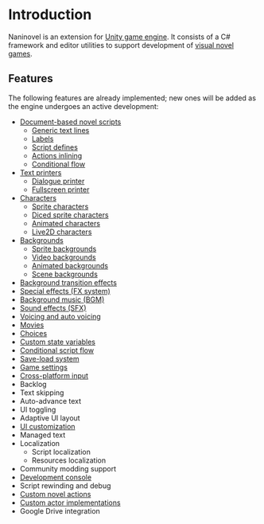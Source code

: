 # Introduction
Naninovel is an extension for [Unity game engine](https://unity3d.com). It consists of a C# framework and editor utilities to support development of [visual novel games](https://en.wikipedia.org/wiki/Visual_novel).

## Features
The following features are already implemented; new ones will be added as the engine undergoes an active development:
* [Document-based novel scripts](/guide/novel-scripts.md)
  * [Generic text lines](/guide/novel-scripts.md#generic-text-lines)
  * [Labels](/guide/novel-scripts.md#label-lines)
  * [Script defines](/guide/novel-scripts.md#define-lines)
  * [Actions inlining](/guide/novel-scripts.md#generic-text-lines)
  * [Conditional flow](/api/#if)
* [Text printers](/guide/text-printers.md)
  * [Dialogue printer](/guide/text-printers.md#dialogue-printer)
  * [Fullscreen printer](/guide/text-printers.md#fullscreen-printer)
* [Characters](/guide/characters.md)
  * [Sprite characters](/guide/characters.md#sprite-characters)
  * [Diced sprite characters](/guide/characters.md#diced-sprite-characters)
  * [Animated characters](/guide/characters.md#animated-characters)
  * [Live2D characters](/guide/characters.md#live2d-characters)
* [Backgrounds](/guide/backgrounds.md)
  * [Sprite backgrounds](/guide/backgrounds.md#sprite-backgrounds)
  * [Video backgrounds](/guide/backgrounds.md#video-backgrounds)
  * [Animated backgrounds](/guide/backgrounds.md#animated-backgrounds)
  * [Scene backgrounds](/guide/backgrounds.md#scene-backgrounds)
* [Background transition effects](/guide/background-transition-effects.md)
* [Special effects (FX system)](/guide/special-effects.md)
* [Background music (BGM)](/guide/background-music.md)
* [Sound effects (SFX)](/guide/sound-effects.md)
* [Voicing and auto voicing](/guide/voicing.md)
* [Movies](/guide/movies.md)
* [Choices](/guide/choices.md)
* [Custom state variables](/api/#set)
* [Conditional script flow](/api/#if)
* [Save-load system](/guide/save-load-system.md)
* [Game settings](/guide/game-settings.md)
* [Cross-platform input](/guide/input-processing.md)
* Backlog
* Text skipping
* Auto-advance text
* UI toggling
* Adaptive UI layout
* [UI customization](/guide/ui-customization.md)
* Managed text
* Localization
  * Script localization
  * Resources localization
* Community modding support
* [Development console](/guide/development-console.md)
* Script rewinding and debug
* [Custom novel actions](/guide/custom-novel-actions.md)
* [Custom actor implementations](/guide/custom-actor-implementations.md)
* Google Drive integration
